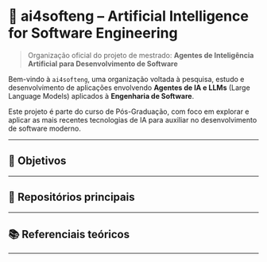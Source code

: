 # 🧠 ai4softeng – Artificial Intelligence for Software Engineering

> Organização oficial do projeto de mestrado: **Agentes de Inteligência Artificial para Desenvolvimento de Software**

Bem-vindo à `ai4softeng`, uma organização voltada à pesquisa, estudo e desenvolvimento de aplicações envolvendo **Agentes de IA e LLMs** (Large Language Models) aplicados à **Engenharia de Software**.

Este projeto é parte do curso de Pós-Graduação, com foco em explorar e aplicar as mais recentes tecnologias de IA para auxiliar no desenvolvimento de software moderno.

---

## 🎯 Objetivos


---

## 📁 Repositórios principais


---

## 📚 Referenciais teóricos

---
